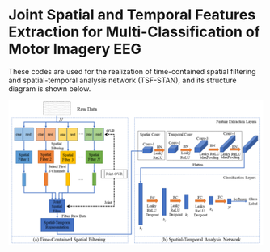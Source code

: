 # Joint Spatial and Temporal Features Extraction for Multi-Classification of Motor Imagery EEG

These codes are used for the realization of time-contained spatial filtering and spatial-temporal analysis network (TSF-STAN), and its structure diagram is shown below.

![image-20210831164048785](./pics/method.png)
